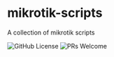 # mikrotik-scripts

A collection of mikrotik scripts

![GitHub License](https://img.shields.io/github/license/imareo/mikrotik-scripts?color=blue)
![PRs Welcome](https://img.shields.io/badge/PRs-welcome-green.svg)

